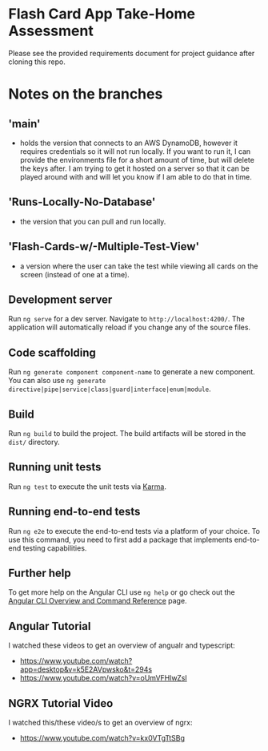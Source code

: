 # Flash Card App Take-Home Assessment 

Please see the provided requirements document for project guidance after cloning this repo.

# Notes on the branches
## 'main' 
- holds the version that connects to an AWS DynamoDB, however it requires credentials so it will not run locally. If you want to run it, I can provide the environments file for a short amount of time, but will delete the keys after. I am trying to get it hosted on a server so that it can be played around with and will let you know if I am able to do that in time. 
## 'Runs-Locally-No-Database' 
- the version that you can pull and run locally. 
## 'Flash-Cards-w/-Multiple-Test-View' 
- a version where the user can take the test while viewing all cards on the screen (instead of one at a time).




## Development server

Run `ng serve` for a dev server. Navigate to `http://localhost:4200/`. The application will automatically reload if you change any of the source files.

## Code scaffolding

Run `ng generate component component-name` to generate a new component. You can also use `ng generate directive|pipe|service|class|guard|interface|enum|module`.

## Build

Run `ng build` to build the project. The build artifacts will be stored in the `dist/` directory.

## Running unit tests

Run `ng test` to execute the unit tests via [Karma](https://karma-runner.github.io).

## Running end-to-end tests

Run `ng e2e` to execute the end-to-end tests via a platform of your choice. To use this command, you need to first add a package that implements end-to-end testing capabilities.

## Further help

To get more help on the Angular CLI use `ng help` or go check out the [Angular CLI Overview and Command Reference](https://angular.dev/tools/cli) page.


## Angular Tutorial

I watched these videos to get an overview of angualr and typescript:
  - https://www.youtube.com/watch?app=desktop&v=k5E2AVpwsko&t=294s
  - https://www.youtube.com/watch?v=oUmVFHlwZsI

## NGRX Tutorial Video
I watched this/these video/s to get an overview of ngrx:
  - https://www.youtube.com/watch?v=kx0VTgTtSBg
